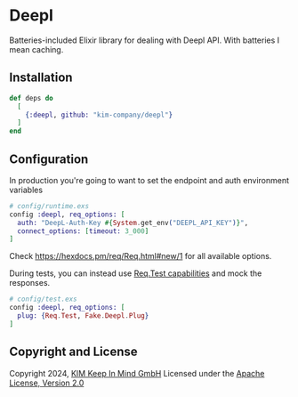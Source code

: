 # Deepl
Batteries-included Elixir library for dealing with Deepl API. With batteries I mean caching.

## Installation
```elixir
def deps do
  [
    {:deepl, github: "kim-company/deepl"}
  ]
end
```

## Configuration
In production you're going to want to set the endpoint and auth environment variables

```elixir
# config/runtime.exs
config :deepl, req_options: [
  auth: "DeepL-Auth-Key #{System.get_env("DEEPL_API_KEY")}",
  connect_options: [timeout: 3_000]
]
```
Check https://hexdocs.pm/req/Req.html#new/1 for all available options.

During tests, you can instead use [Req.Test capabilities](https://hexdocs.pm/req/Req.Test.html) and
mock the responses.

```elixir
# config/test.exs
config :deepl, req_options: [
  plug: {Req.Test, Fake.Deepl.Plug}
]
```

## Copyright and License
Copyright 2024, [KIM Keep In Mind GmbH](https://www.keepinmind.info/)
Licensed under the [Apache License, Version 2.0](LICENSE)
